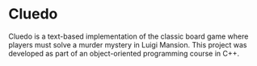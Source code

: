 # Cluedo
Cluedo is a text-based implementation of the classic board game where players must solve a murder mystery in Luigi Mansion. This project was developed as part of an object-oriented programming course in C++.
